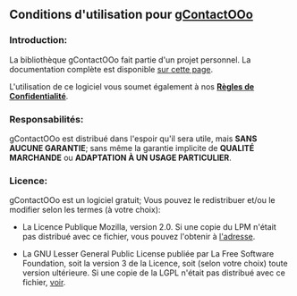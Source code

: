 ## Conditions d'utilisation pour [gContactOOo](https://github.com/prrvchr/gContactOOo)


### Introduction:

La bibliothèque gContactOOo fait partie d'un projet personnel.
La documentation complète est disponible [sur cette page](https://prrvchr.github.io/gContactOOo/README_fr).

L'utilisation de ce logiciel vous soumet également à nos [**Règles de Confidentialité**](https://prrvchr.github.io/gContactOOo/gContactOOo/registration/PrivacyPolicy_fr).


### Responsabilités:

gContactOOo est distribué dans l'espoir qu'il sera utile, mais **SANS AUCUNE GARANTIE**; sans même la garantie implicite de **QUALITÉ MARCHANDE** ou **ADAPTATION À UN USAGE PARTICULIER**.


### Licence:

gContactOOo est un logiciel gratuit; Vous pouvez le redistribuer et/ou le modifier selon les termes (à votre choix):

- La Licence Publique Mozilla, version 2.0. Si une copie du LPM n'était pas distribué avec ce fichier, vous pouvez l'obtenir à [l'adresse](http://mozilla.org/MPL/2.0/).

- La GNU Lesser General Public License publiée par La Free Software Foundation, soit la version 3 de la Licence, soit (selon votre choix) toute version ultérieure. Si une copie de la LGPL n'était pas distribué avec ce fichier, [voir](http://www.gnu.org/licenses/).
